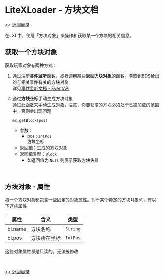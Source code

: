 # LiteXLoader - 方块文档

[<< 返回目录](README.md)

在LXL中，使用「方块对象」来操作和获取某一个方块的相关信息。

## 获取一个方块对象

获取玩家对象有两种方式：

1. 通过注册**事件监听**函数，或者调用某些**返回方块对象**的函数，获取到BDS给出的与相关事件有关的方块对象  
   详见[事件监听文档 - EventAPI](EventApi.md)
   
2. 通过**方块坐标**手动生成方块对象  
   通过此函数来手动生成对象，注意，你要获取的方块必须处于已被加载的范围中，否则会出现问题

   `mc.getBlock(pos)`

   - 参数：
     - pos : `IntPos`  
       方块坐标
   - 返回值：生成的方块对象 
   - 返回值类型：`Block`
     - 如返回值为 `Null` 则表示获取方块失败

<br>


## 方块对象 - 属性

每一个方块对象都包含一些固定的对象属性。对于某个特定的方块对象`bl`，有以下这些属性

| 属性    | 含义         | 类型     |
| ------- | ------------ | -------- |
| bl.name | 方块名称     | `String` |
| bl.pos  | 方块所在坐标 | `IntPos` |

这些对象属性都是只读的，无法被修改

<br>

[<< 返回目录](README.md)